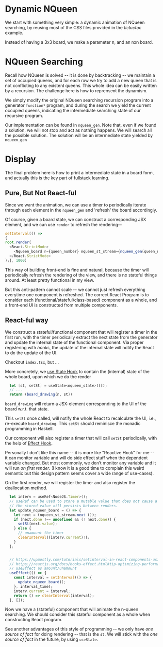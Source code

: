 # Dynamic NQueen
We start with something very simple: a dynamic animation of NQueen searching, by reusing most of the CSS files provided in the *tictactoe* example. 

Instead of having a 3x3 board, we make a parameter n, and an nxn board.

# NQueen Searching

Recall how NQueen is solved -- it is done by backtracking -- we maintain a set of occupied queens, and for each row we try to add a new queen that is not conflicting to any existent queens. This whole idea can be easily written by a recursion. The challenge here is how to reprensent the dynamism. 

We simply modify the original NQueen searching recursion program into a generator `function*` program, and during the search we yield the current occupied queens, indicating the intermediate searching state of our recursive program. 

Our implementation can be found in `nqueen_gen`. Note that, even if we found a solution, we will not stop and act as nothing happens. We will search all the possible solution. The solution will be an intermediate state yielded by `nqueen_gen`

# Display

The final problem here is how to print a intermediate state in a board form, and actually this is the key part of fullstack learning. 

## Pure, But Not React-ful

Since we want the animation, we can use a timer to periodically iterate through each element in the `nqueen_gen` and 'refresh' the board accordingly. 

Of course, given a board state, we can construct a corresponding JSX element, and we can use `render` to refresh the rendering--

```javascript
setInterval(() => 
{
root.render(
  <React.StrictMode>
    <Nqueen_board n={queen_number} nqueen_st_stream={nqueen_gen(queen_number, [])} />
  </React.StrictMode>
);}, 1000)
```

This way of building front-end is fine and natural, because the timer will periodically refresh the rendering of the view, and there is no stateful things around. At least pretty functional in my view.

But this anti-pattern cannot scale -- we cannot just refresh everything everytime one component is refreshed. The correct React Program is to consider each (functional/stateful/class-based) component as a whole, and a front-end UI is constructed from multiple components.

## React-ful way

We construct a stateful/functional component that will register a timer in the first run, with the timer periodically extract the next state from the generator and update the internal state of the functional component. Via proper registering with *hooks*, the update of the internal state will notify the React to do the update of the UI.

Checkout `index.tsx`, but ...

More concretely, we [use State Hook](https://reactjs.org/docs/hooks-state.html) to contain the (internal) state of the whole board, upon which we do the render
```javascript
  let [st, setSt] = useState<nqueen_state>([]);
  // ...
  return (board_drawing(n, st))
```

`board_drawing` will return a JSX-element corresponding to the UI of the board w.r.t. that state. 

This `setSt` once called, will notify the whole React to recalculate the UI, i.e., re-execute `board_drawing`. This `setSt` should reminisce the monadic programming in Haskell.

Our component will also register a timer that will call `setSt` periodically, with the help of [Effect Hook](https://reactjs.org/docs/hooks-effect.html). 

Personally I don't like this name -- it is more like "Reactive Hook" for me -- it can monitor variable and will do side effect stuff when the dependent variable changed. But most commonly, we don't monitor any variable and it will run *on first render*. (I know it is a good time to complain this weird semantic but this design pattern seems cover a wide range of use-cases).

On the first render, we will register the timer and also register the deallocation method.
```javascript
  let interv = useRef<NodeJS.Timer>();
  // useRef can be used to store a mutable value that does not cause a re-render when updated.
  // the stored value will persists between renders.
  let update_nqueen_board = () => {
    let next = (nqueen_st_stream.next ());
    if (next.done !== undefined && (! next.done)) {
      setSt(next.value);
    } else {
      // unamount the timer
      clearInterval((interv.current)!);
    }
  };


  // https://upmostly.com/tutorials/setinterval-in-react-components-using-hooks
  // https://reactjs.org/docs/hooks-effect.html#tip-optimizing-performance-by-skipping-effects
  // useEffect as amount/unamount  
  useEffect(() => {
    const interval = setInterval(() => {
      update_nqueen_board();
    }, interval_time);
    interv.current = interval;
    return () => clearInterval(interval);
  }, []);

```

Now we have a (stateful) component that will animate the n-queen searching. We should consider this stateful component as a whole when constructing React program. 

See another advantages of this style of programming -- we only have *one source of fact* for doing rendering -- that is the `st`. We will stick with the *one source of fact* in the future, by using `useState`.

